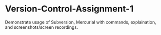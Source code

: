 # Version-Control-Assignment-1
Demonstrate usage of Subversion, Mercurial with commands, explaination, and screenshots/screen recordings.
